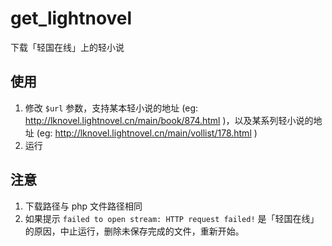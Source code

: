 # get_lightnovel

下载「轻国在线」上的轻小说

## 使用

1. 修改 `$url` 参数，支持某本轻小说的地址 (eg: http://lknovel.lightnovel.cn/main/book/874.html )，以及某系列轻小说的地址 (eg: http://lknovel.lightnovel.cn/main/vollist/178.html )
2. 运行

## 注意

1. 下载路径与 php 文件路径相同
2. 如果提示 `failed to open stream: HTTP request failed!` 是「轻国在线」的原因，中止运行，删除未保存完成的文件，重新开始。